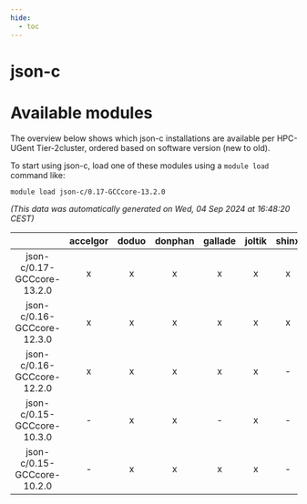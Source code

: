```yaml
---
hide:
  - toc
---
```


json-c
======

# Available modules


The overview below shows which json-c installations are available per HPC-UGent Tier-2cluster, ordered based on software version (new to old).

To start using json-c, load one of these modules using a `module load` command like:

```shell
module load json-c/0.17-GCCcore-13.2.0
```

*(This data was automatically generated on Wed, 04 Sep 2024 at 16:48:20 CEST)*  

| |accelgor|doduo|donphan|gallade|joltik|shinx|skitty|
| :---: | :---: | :---: | :---: | :---: | :---: | :---: | :---: |
|json-c/0.17-GCCcore-13.2.0|x|x|x|x|x|x|x|
|json-c/0.16-GCCcore-12.3.0|x|x|x|x|x|x|x|
|json-c/0.16-GCCcore-12.2.0|x|x|x|x|x|-|x|
|json-c/0.15-GCCcore-10.3.0|-|x|x|-|x|-|x|
|json-c/0.15-GCCcore-10.2.0|-|x|x|x|x|-|x|
